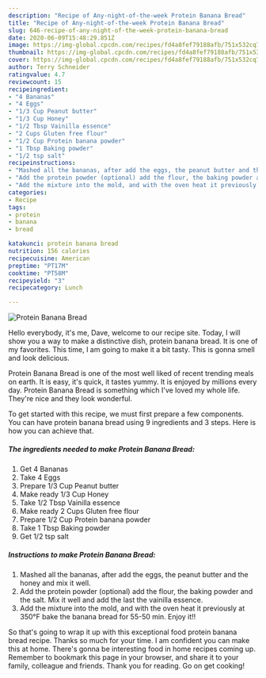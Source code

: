 ```yaml
---
description: "Recipe of Any-night-of-the-week Protein Banana Bread"
title: "Recipe of Any-night-of-the-week Protein Banana Bread"
slug: 646-recipe-of-any-night-of-the-week-protein-banana-bread
date: 2020-06-09T15:48:29.851Z
image: https://img-global.cpcdn.com/recipes/fd4a8fef79188afb/751x532cq70/protein-banana-bread-recipe-main-photo.jpg
thumbnail: https://img-global.cpcdn.com/recipes/fd4a8fef79188afb/751x532cq70/protein-banana-bread-recipe-main-photo.jpg
cover: https://img-global.cpcdn.com/recipes/fd4a8fef79188afb/751x532cq70/protein-banana-bread-recipe-main-photo.jpg
author: Terry Schneider
ratingvalue: 4.7
reviewcount: 15
recipeingredient:
- "4 Bananas"
- "4 Eggs"
- "1/3 Cup Peanut butter"
- "1/3 Cup Honey"
- "1/2 Tbsp Vainilla essence"
- "2 Cups Gluten free flour"
- "1/2 Cup Protein banana powder"
- "1 Tbsp Baking powder"
- "1/2 tsp salt"
recipeinstructions:
- "Mashed all the bananas, after add the eggs, the peanut butter and the honey and mix it well."
- "Add the protein powder (optional) add the flour, the baking powder and the salt. Mix it well and add the last the vainilla essence."
- "Add the mixture into the mold, and with the oven heat it previously at 350°F bake the banana bread for 55-50 min. Enjoy it!!"
categories:
- Recipe
tags:
- protein
- banana
- bread

katakunci: protein banana bread 
nutrition: 156 calories
recipecuisine: American
preptime: "PT17M"
cooktime: "PT58M"
recipeyield: "3"
recipecategory: Lunch

---
```



![Protein Banana Bread](https://img-global.cpcdn.com/recipes/fd4a8fef79188afb/751x532cq70/protein-banana-bread-recipe-main-photo.jpg)

Hello everybody, it's me, Dave, welcome to our recipe site. Today, I will show you a way to make a distinctive dish, protein banana bread. It is one of my favorites. This time, I am going to make it a bit tasty. This is gonna smell and look delicious.

Protein Banana Bread is one of the most well liked of recent trending meals on earth. It is easy, it's quick, it tastes yummy. It is enjoyed by millions every day. Protein Banana Bread is something which I've loved my whole life. They're nice and they look wonderful.




To get started with this recipe, we must first prepare a few components. You can have protein banana bread using 9 ingredients and 3 steps. Here is how you can achieve that.

<!--inarticleads1-->

##### The ingredients needed to make Protein Banana Bread:

1. Get 4 Bananas
1. Take 4 Eggs
1. Prepare 1/3 Cup Peanut butter
1. Make ready 1/3 Cup Honey
1. Take 1/2 Tbsp Vainilla essence
1. Make ready 2 Cups Gluten free flour
1. Prepare 1/2 Cup Protein banana powder
1. Take 1 Tbsp Baking powder
1. Get 1/2 tsp salt




<!--inarticleads2-->

##### Instructions to make Protein Banana Bread:

1. Mashed all the bananas, after add the eggs, the peanut butter and the honey and mix it well.
1. Add the protein powder (optional) add the flour, the baking powder and the salt. Mix it well and add the last the vainilla essence.
1. Add the mixture into the mold, and with the oven heat it previously at 350°F bake the banana bread for 55-50 min. Enjoy it!!




So that's going to wrap it up with this exceptional food protein banana bread recipe. Thanks so much for your time. I am confident you can make this at home. There's gonna be interesting food in home recipes coming up. Remember to bookmark this page in your browser, and share it to your family, colleague and friends. Thank you for reading. Go on get cooking!
